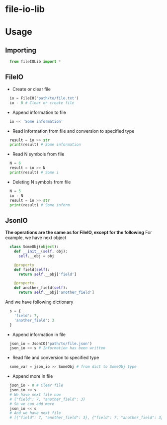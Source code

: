 # file-io-lib

# Usage
## Importing

```python
  from fileIOLib import *
```

## FileIO
- Create or clear file
```python
  io = FileIO('path/to/file.txt')
  io - 0 # Clear or create file
```
- Append information to file
```python
  io << 'Some information'
```
- Read information from file and conversion to specified type
```python
  result = io >> str
  print(result) # Some information
```

- Read N symbols from file
```python
  N = 6
  result = io >> N
  print(result) # Some i
```

- Deleting N symbols from file
```python
  N = 5
  io - N
  result = io >> str
  print(result) # Some inform
```

## JsonIO
**The operations are the same as for FileIO, except for the following**
For example, we have next object
```python
  class SomeObj(object):
    def __init__(self, obj):
      self.__obj = obj

    @property
    def field(self):
      return self.__obj['field']

    @property
    def another_field(self):
      return self.__obj['another_field']
```
And we have following dictionary
```python
  s = {
    'field': 7,
    'another_field': 3
  }
```
- Append information in file
```python
  json_io = JsonIO('path/to/file.json')
  json_io << s # Information has been written
```

- Read file and conversion to specified type
```python
  some_var = json_io >> SomeObj # from dict to SomeObj type
```

- Append more in file
```python
  json_io - 0 # Clear file
  json_io << s
  # We have next file now
  # {"field": 7, "another_field": 3}
  # So we can add more
  json_io << s
  # And we have next file
  # [{"field": 7, "another_field": 3}, {"field": 7, "another_field": 3}]
```